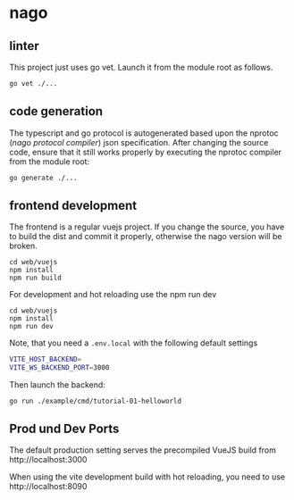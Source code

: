 # nago

## linter

This project just uses go vet.
Launch it from the module root as follows.

```bash
go vet ./...
```

## code generation

The typescript and go protocol is autogenerated based upon the nprotoc (_nago protocol compiler_) json specification.
After changing the source code, ensure that it still works properly by executing the nprotoc compiler from the module
root:

```bash
go generate ./...
```


## frontend development

The frontend is a regular vuejs project. 
If you change the source, you have to build the dist and commit it properly, otherwise the nago version will be broken.

```shell
cd web/vuejs
npm install
npm run build
```

For development and hot reloading use the npm run dev

```shell
cd web/vuejs
npm install
npm run dev
```

Note, that you need a `.env.local` with the following default settings

```bash
VITE_HOST_BACKEND=
VITE_WS_BACKEND_PORT=3000
```

Then launch the backend:

```shell
go run ./example/cmd/tutorial-01-helloworld
```

## Prod und Dev Ports

The default production setting serves the precompiled VueJS build from http://localhost:3000

When using the vite development build with hot reloading, you need to use http://localhost:8090